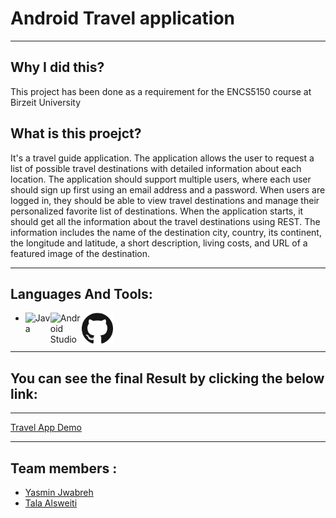 # Android Travel application 
---
## Why I did this?
This project has been done as a requirement for the ENCS5150 course at Birzeit University 


## What is this proejct?
It's a travel guide application. The application allows the user to request a list of possible travel destinations with detailed information about each location. The application should support multiple users, where each user should sign up first using an email address and a password. When users are logged in, they should be able to view travel destinations and manage their personalized favorite list of destinations. When the application starts, it should get all the information about the travel destinations using REST. The information includes the name of the destination city, country, its continent, the longitude and latitude, a short description, living costs, and URL of a featured image of the destination.

---
## Languages And Tools:

- <img align="left" alt="Java" width="40px" src="https://upload.wikimedia.org/wikipedia/en/thumb/3/30/Java_programming_language_logo.svg/1200px-Java_programming_language_logo.svg.png" /> <img align="left" alt=  "Android Studio" width="50px" src="https://1.bp.blogspot.com/-LgTa-xDiknI/X4EflN56boI/AAAAAAAAPuk/24YyKnqiGkwRS9-_9suPKkfsAwO4wHYEgCLcBGAsYHQ/s0/image9.png" /><img align="left" alt="GitHub" width="50px" src="https://raw.githubusercontent.com/github/explore/78df643247d429f6cc873026c0622819ad797942/topics/github/github.png" />  
<br/>

---

## You can see the final Result by clicking the below link:
---
[Travel App Demo]( )

---
## Team members :
- [Yasmin Jwabreh](https://github.com/Yasmin2062)
- [Tala Alsweiti](https://github.com/talaalsweiti)
